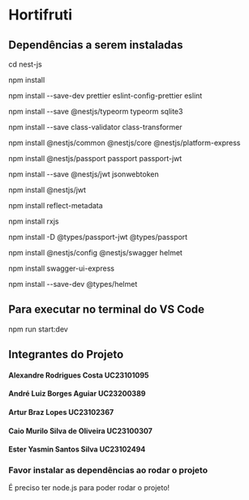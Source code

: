 # Hortifruti

## Dependências a serem instaladas

cd nest-js

npm install

npm install --save-dev prettier eslint-config-prettier eslint

npm install --save @nestjs/typeorm typeorm sqlite3

npm install --save class-validator class-transformer

npm install @nestjs/common @nestjs/core @nestjs/platform-express

npm install @nestjs/passport passport passport-jwt

npm install --save @nestjs/jwt jsonwebtoken

npm install @nestjs/jwt

npm install reflect-metadata

npm install rxjs

npm install -D @types/passport-jwt @types/passport

npm install @nestjs/config @nestjs/swagger helmet

npm install swagger-ui-express

npm install --save-dev @types/helmet


## Para executar no terminal do VS Code

npm run start:dev


## Integrantes do Projeto
#### Alexandre Rodrigues Costa UC23101095
#### André Luiz Borges Aguiar UC23200389
#### Artur Braz Lopes UC23102367
#### Caio Murilo Silva de Oliveira UC23100307
#### Ester Yasmin Santos Silva UC23102494


### Favor instalar as dependências ao rodar o projeto

É preciso ter node.js para poder rodar o projeto!
